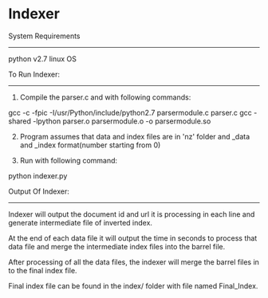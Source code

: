 # Indexer

System Requirements
____________________


python v2.7
linux OS



To Run Indexer:
_______________

1. Compile the parser.c and with following commands:

gcc -c -fpic -I/usr/Python/include/python2.7 parsermodule.c parser.c
gcc -shared -lpython parser.o parsermodule.o -o parsermodule.so


2. Program assumes that data and index files are in 'nz' folder and <number>_data and <number>_index format(number starting from 0)

3. Run with following command:

python indexer.py


Output Of Indexer:
__________________


Indexer will output the document id and url it is processing in each line and generate intermediate file of inverted index.

At the end of each data file it will output the time in seconds to process that data file and merge the intermediate index files into the barrel file.

After processing of all the data files, the indexer will merge the barrel files in to the final index file.

Final index file can be found in the index/ folder with file named Final_Index.
